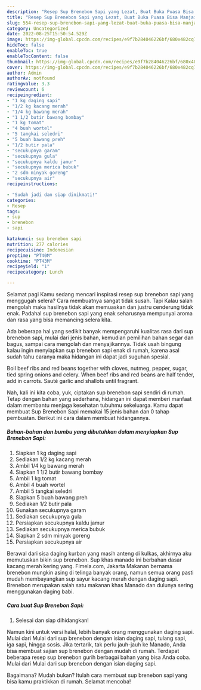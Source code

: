 ```yaml
---
description: "Resep Sup Brenebon Sapi yang Lezat, Buat Buka Puasa Bisa Manjain Lidah"
title: "Resep Sup Brenebon Sapi yang Lezat, Buat Buka Puasa Bisa Manjain Lidah"
slug: 554-resep-sup-brenebon-sapi-yang-lezat-buat-buka-puasa-bisa-manjain-lidah
category: Uncategorized
date: 2022-08-25T15:50:54.529Z
image: https://img-global.cpcdn.com/recipes/e9f7b284046226bf/680x482cq70/sup-brenebon-sapi-foto-resep-utama.jpg
hideToc: false
enableToc: true
enableTocContent: false
thumbnail: https://img-global.cpcdn.com/recipes/e9f7b284046226bf/680x482cq70/sup-brenebon-sapi-foto-resep-utama.jpg
cover: https://img-global.cpcdn.com/recipes/e9f7b284046226bf/680x482cq70/sup-brenebon-sapi-foto-resep-utama.jpg
author: Admin
authorAv: notfound
ratingvalue: 3.3
reviewcount: 6
recipeingredient:
- "1 kg daging sapi"
- "1/2 kg kacang merah"
- "1/4 kg bawang merah"
- "1 1/2 butir bawang bombay"
- "1 kg tomat"
- "4 buah wortel"
- "5 tangkai seledri"
- "5 buah bawang preh"
- "1/2 butir pala"
- "secukupnya garam"
- "secukupnya gula"
- "secukupnya kaldu jamur"
- "secukupnya merica bubuk"
- "2 sdm minyak goreng"
- "secukupnya air"
recipeinstructions:

- "Sudah jadi dan siap dinikmati!"
categories:
- Resep
tags:
- sup
- brenebon
- sapi

katakunci: sup brenebon sapi 
nutrition: 277 calories
recipecuisine: Indonesian
preptime: "PT40M"
cooktime: "PT43M"
recipeyield: "1"
recipecategory: Lunch

---
```



Selamat pagi Kamu sedang mencari inspirasi resep sup brenebon sapi yang menggugah selera? Cara membuatnya sangat tidak susah. Tapi Kalau salah mengolah maka hasilnya tidak akan memuaskan dan justru cenderung tidak enak. Padahal sup brenebon sapi yang enak seharusnya mempunyai aroma dan rasa yang bisa memancing selera kita.


Ada beberapa hal yang sedikit banyak mempengaruhi kualitas rasa dari sup brenebon sapi, mulai dari jenis bahan, kemudian pemilihan bahan segar dan bagus, sampai cara mengolah dan menyajikannya. Tidak usah bingung kalau ingin menyiapkan sup brenebon sapi enak di rumah, karena asal sudah tahu caranya maka hidangan ini dapat jadi suguhan spesial.

Boil beef ribs and red beans together with cloves, nutmeg, pepper, sugar, tied spring onions and celery. When beef ribs and red beans are half tender, add in carrots. Sauté garlic and shallots until fragrant.


Nah, kali ini kita coba, yuk, ciptakan sup brenebon sapi sendiri di rumah. Tetap dengan bahan yang sederhana, hidangan ini dapat memberi manfaat dalam membantu menjaga kesehatan tubuhmu sekeluarga. Kamu dapat membuat Sup Brenebon Sapi memakai 15 jenis bahan dan 0 tahap pembuatan. Berikut ini cara dalam membuat hidangannya.

<!--inarticleads1-->

##### Bahan-bahan dan bumbu yang dibutuhkan dalam menyiapkan Sup Brenebon Sapi:

1. Siapkan 1 kg daging sapi
1. Sediakan 1/2 kg kacang merah
1. Ambil 1/4 kg bawang merah
1. Siapkan 1 1/2 butir bawang bombay
1. Ambil 1 kg tomat
1. Ambil 4 buah wortel
1. Ambil 5 tangkai seledri
1. Siapkan 5 buah bawang preh
1. Sediakan 1/2 butir pala
1. Gunakan secukupnya garam
1. Sediakan secukupnya gula
1. Persiapkan secukupnya kaldu jamur
1. Sediakan secukupnya merica bubuk
1. Siapkan 2 sdm minyak goreng
1. Persiapkan secukupnya air


Berawal dari sisa daging kurban yang masih anteng di kulkas, akhirnya aku memutuskan bikin sup brenebon. Sup khas manado ini berbahan dasar kacang merah kering yang. Fimela.com, Jakarta Makanan bernama brenebon mungkin asing di telinga banyak orang, namun semua orang pasti mudah membayangkan sup sayur kacang merah dengan daging sapi. Brenebon merupakan salah satu makanan khas Manado dan dulunya sering menggunakan daging babi. 

<!--inarticleads2-->

##### Cara buat Sup Brenebon Sapi:


1. Selesai dan siap dihidangkan!

Namun kini untuk versi halal, lebih banyak orang menggunakan daging sapi. Mulai dari Mulai dari sup brenebon dengan isian daging sapi, tulang sapi, iga sapi, hingga sosis. Jika tertarik, tak perlu jauh-jauh ke Manado, Anda bisa membuat sajian sup brenebon dengan mudah di rumah. Terdapat beberapa resep sup brenebon gurih berbagai bahan yang bisa Anda coba. Mulai dari Mulai dari sup brenebon dengan isian daging sapi. 

Bagaimana? Mudah bukan? Itulah cara membuat sup brenebon sapi yang bisa kamu praktikkan di rumah. Selamat mencoba!

